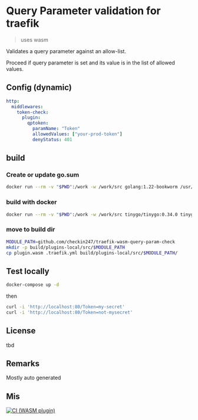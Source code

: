 # Query Parameter validation for traefik
> uses wasm


Validates a query parameter against an allow-list.

Proceed if query parameter is set and its value is in the list of allowed values.

## Config (dynamic)
```yaml
http:
  middlewares:
    token-check:
      plugin:
        qptoken:
          paramName: "Token"
          allowedValues: ["your-prod-token"]
          denyStatus: 401
```


## build 

### Create or update go.sum

```bash
docker run --rm -v "$PWD":/work -w /work/src golang:1.22-bookworm /usr/local/go/bin/go mod tidy
```

### build with docker

```bash
docker run --rm -v "$PWD":/work -w /work/src tinygo/tinygo:0.34.0 tinygo build -o /work/plugin.wasm -scheduler=none --no-debug -target=wasi .
```

### move to build dir

```bash
MODULE_PATH=github.com/checkin247/traefik-wasm-query-param-check
mkdir -p build/plugins-local/src/$MODULE_PATH
cp plugin.wasm .traefik.yml build/plugins-local/src/$MODULE_PATH/
```

## Test locally

```bash
docker-compose up -d
```
then
```bash
curl -i 'http://localhost:80/Token=my-secret'
curl -i 'http://localhost:80/Token=not-mysecret'
```

## License
tbd

## Remarks
Mostly auto generated


## Mis

[![CI (WASM plugin)](https://github.com/checkin247/traefik-wasm-query-param-check/actions/workflows/ci.yml/badge.svg)](https://github.com/YOUR_ORG/traefik-wasm-query-param-check/actions/workflows/ci.yml)

